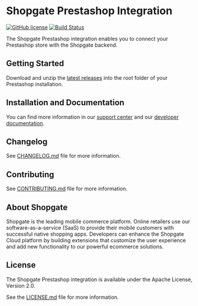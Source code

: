 # Shopgate Prestashop Integration

[![GitHub license](http://dmlc.github.io/img/apache2.svg)](LICENSE.md)
[![Build Status](https://travis-ci.org/shopgate/cart-integration-prestashop.svg?branch=master)](https://travis-ci.org/shopgate/cart-integration-prestashop)

The Shopgate Prestashop integration enables you to connect your Prestashop store with the Shopgate backend.

## Getting Started
Download and unzip the [latest releases](https://github.com/shopgate/cart-integration-prestashop/releases/latest) into the root folder of your Prestashop installation.

## Installation and Documentation

You can find more information in our [support center](https://support.shopgate.com/hc/en-us/articles/202834073-Connecting-to-PrestaShop) and our [developer documentation](https://docs.shopgate.com/).

## Changelog

See [CHANGELOG.md](CHANGELOG.md) file for more information.

## Contributing

See [CONTRIBUTING.md](CONTRIBUTING.md) file for more information.

## About Shopgate

Shopgate is the leading mobile commerce platform. Online retailers use our software-as-a-service (SaaS) to provide their mobile customers with successful native shopping apps. Developers can enhance the Shopgate Cloud platform by building extensions that customize the user experience and add new functionality to our powerful ecommerce solutions.

## License

The Shopgate Prestashop integration is available under the Apache License, Version 2.0.

See the [LICENSE.md](LICENSE.md) file for more information.
